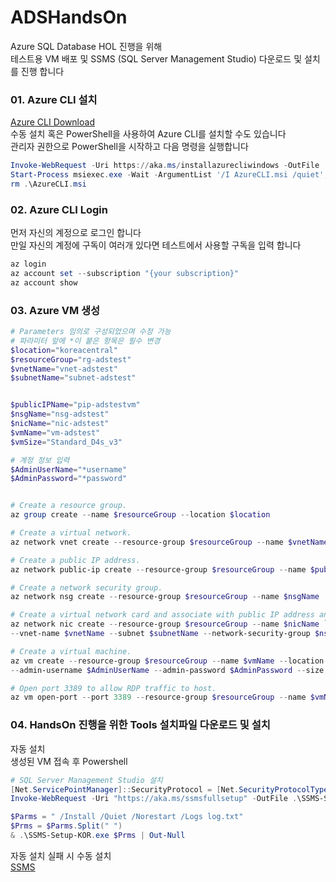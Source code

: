 # ADSHandsOn
Azure SQL Database HOL 진행을 위해  
테스트용 VM 배포 및 SSMS (SQL Server Management Studio) 다운로드 및 설치를 진행 합니다

### 01. Azure CLI 설치
[Azure CLI Download](https://aka.ms/installazurecliwindows)  
수동 설치 혹은 PowerShell을 사용하여 Azure CLI를 설치할 수도 있습니다   
관리자 권한으로 PowerShell을 시작하고 다음 명령을 실행합니다  

```powershell
Invoke-WebRequest -Uri https://aka.ms/installazurecliwindows -OutFile .\AzureCLI.msi; 
Start-Process msiexec.exe -Wait -ArgumentList '/I AzureCLI.msi /quiet'; 
rm .\AzureCLI.msi
 ```

### 02. Azure CLI Login
먼저 자신의 계정으로 로그인 합니다  
만일 자신의 계정에 구독이 여러개 있다면 테스트에서 사용할 구독을 입력 합니다  
```powershell
az login 
az account set --subscription "{your subscription}"
az account show
```

### 03. Azure VM 생성
```powershell
# Parameters 임의로 구성되었으며 수정 가능
# 파라미터 앞에 *이 붙은 항목은 필수 변경
$location="koreacentral"
$resourceGroup="rg-adstest"
$vnetName="vnet-adstest"
$subnetName="subnet-adstest"


$publicIPName="pip-adstestvm"
$nsgName="nsg-adstest"
$nicName="nic-adstest"
$vmName="vm-adstest"
$vmSize="Standard_D4s_v3"

# 계정 정보 입력
$AdminUserName="*username"
$AdminPassword="*password"


# Create a resource group.
az group create --name $resourceGroup --location $location

# Create a virtual network.
az network vnet create --resource-group $resourceGroup --name $vnetName --subnet-name $subnetName

# Create a public IP address.
az network public-ip create --resource-group $resourceGroup --name $publicIPName

# Create a network security group.
az network nsg create --resource-group $resourceGroup --name $nsgName

# Create a virtual network card and associate with public IP address and NSG.
az network nic create --resource-group $resourceGroup --name $nicName `
--vnet-name $vnetName --subnet $subnetName --network-security-group $nsgName --public-ip-address $publicIPName

# Create a virtual machine. 
az vm create --resource-group $resourceGroup --name $vmName --location $location --nics $nicName --image win2016datacenter `
--admin-username $AdminUserName --admin-password $AdminPassword --size $vmSize

# Open port 3389 to allow RDP traffic to host.
az vm open-port --port 3389 --resource-group $resourceGroup --name $vmName
```


### 04. HandsOn 진행을 위한 Tools 설치파일 다운로드 및 설치
자동 설치  
생성된 VM 접속 후 Powershell 

```powershell
# SQL Server Management Studio 설치
[Net.ServicePointManager]::SecurityProtocol = [Net.SecurityProtocolType]::Tls12
Invoke-WebRequest -Uri "https://aka.ms/ssmsfullsetup" -OutFile .\SSMS-Setup-KOR.exe; 

$Parms = " /Install /Quiet /Norestart /Logs log.txt"
$Prms = $Parms.Split(" ")
& .\SSMS-Setup-KOR.exe $Prms | Out-Null
```

자동 설치 실패 시 수동 설치  
[SSMS](https://docs.microsoft.com/ko-kr/sql/ssms/download-sql-server-management-studio-ssms?view=sql-server-ver15)  

